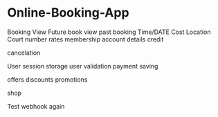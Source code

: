 # Online-Booking-App

Booking
View Future book
view past booking
Time/DATE Cost Location Court number
rates
membership
account details
credit

cancelation


User session storage
user validation
payment saving

offers discounts promotions

shop

Test webhook again